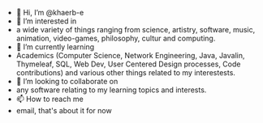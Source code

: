 - 👋 Hi, I’m @khaerb-e
- 👀 I’m interested in
-   a wide variety of things ranging from science, artistry, software, music, animation, video-games, philosophy, cultur and computing.  
- 🌱 I’m currently learning
-   Academics (Computer Science, Network Engineering, Java, Javalin, Thymeleaf, SQL, Web Dev, User Centered Design processes, Code contributions) and various other things related to my interestests.
- 💞️ I’m looking to collaborate on
-   any software relating to my learning topics and interests.
- 📫 How to reach me
-   email, that's about it for now
